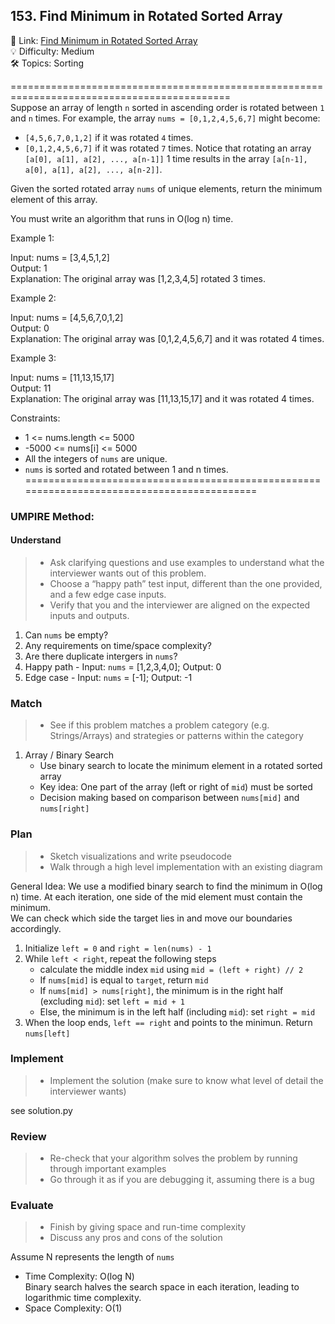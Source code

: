 ## 153. Find Minimum in Rotated Sorted Array
🔗 Link: [Find Minimum in Rotated Sorted Array](https://leetcode.com/problems/find-minimum-in-rotated-sorted-array/description/)<br>
💡 Difficulty: Medium<br>
🛠️ Topics: Sorting<br>

============================================================================================<br>
Suppose an array of length `n` sorted in ascending order is rotated between `1` and `n` times. For example, the array `nums = [0,1,2,4,5,6,7]` might become:

- `[4,5,6,7,0,1,2]` if it was rotated `4` times.
- `[0,1,2,4,5,6,7]` if it was rotated `7` times.
Notice that rotating an array `[a[0], a[1], a[2], ..., a[n-1]]` 1 time results in the array `[a[n-1], a[0], a[1], a[2], ..., a[n-2]]`.<br>

Given the sorted rotated array `nums` of unique elements, return the minimum element of this array.<br>

You must write an algorithm that runs in O(log n) time.<br>



 

Example 1:<br>

Input: nums = [3,4,5,1,2]<br>
Output: 1<br>
Explanation: The original array was [1,2,3,4,5] rotated 3 times.<br>


Example 2:<br>

Input: nums = [4,5,6,7,0,1,2]<br>
Output: 0<br>
Explanation: The original array was [0,1,2,4,5,6,7] and it was rotated 4 times.<br>


Example 3:<br>

Input: nums = [11,13,15,17]<br>
Output: 11<br>
Explanation: The original array was [11,13,15,17] and it was rotated 4 times.<br>


Constraints:<br>

- 1 <= nums.length <= 5000
- -5000 <= nums[i] <= 5000
- All the integers of `nums` are unique.
- `nums` is sorted and rotated between 1 and n times.
===========================================================================================<br>
### UMPIRE Method:
#### Understand

> - Ask clarifying questions and use examples to understand what the interviewer wants out of this problem.
> - Choose a “happy path” test input, different than the one provided, and a few edge case inputs. 
> - Verify that you and the interviewer are aligned on the expected inputs and outputs.
1. Can `nums` be empty?<br>
2. Any requirements on time/space complexity?<br>
3. Are there duplicate intergers in `nums`?<br>
4. Happy path - Input: `nums` = [1,2,3,4,0]; Output: 0
5. Edge case - Input: `nums` = [-1]; Output: -1

### Match
> - See if this problem matches a problem category (e.g. Strings/Arrays) and strategies or patterns within the category
1. Array / Binary Search
   - Use binary search to locate the minimum element in a rotated sorted array
   - Key idea: One part of the array (left or right of `mid`) must be sorted
   - Decision making based on comparison between `nums[mid]` and `nums[right]`

   
### Plan
> - Sketch visualizations and write pseudocode
> - Walk through a high level implementation with an existing diagram

General Idea: We use a modified binary search to find the minimum in O(log n) time. At each iteration, one side of the mid element must contain the minimum.<br>
              We can check which side the target lies in and move our boundaries accordingly.

1) Initialize `left = 0` and `right = len(nums) - 1` 
2) While `left < right`, repeat the following steps<br>
   - calculate the middle index `mid` using `mid = (left + right) // 2`<br>
   - If `nums[mid]` is equal to `target`, return `mid`<br>
   - If `nums[mid] > nums[right]`, the minimum is in the right half (excluding `mid`): set `left = mid + 1`<br>
   - Else, the minimum is in the left half (including `mid`): set `right = mid`<br>
3) When the loop ends, `left == right` and points to the minimun. Return `nums[left]`
    
### Implement
> - Implement the solution (make sure to know what level of detail the interviewer wants)

see solution.py

### Review
> - Re-check that your algorithm solves the problem by running through important examples
> - Go through it as if you are debugging it, assuming there is a bug
### Evaluate
> - Finish by giving space and run-time complexity
> - Discuss any pros and cons of the solution

Assume N represents the length of `nums`

- Time Complexity: O(log N)<br>
  Binary search halves the search space in each iteration, leading to logarithmic time complexity.
- Space Complexity: O(1)
  
